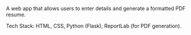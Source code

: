 A web app that allows users to enter details and generate a formatted PDF resume.

Tech Stack: HTML, CSS, Python (Flask), ReportLab (for PDF generation).
